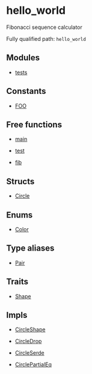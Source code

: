 # hello_world

Fibonacci sequence calculator


Fully qualified path: `hello_world`

## Modules

- [tests](./hello_world-tests.md)

## Constants

- [FOO](./hello_world-FOO.md)

## Free functions

- [main](./hello_world-main.md)

- [test](./hello_world-test.md)

- [fib](./hello_world-fib.md)

## Structs

- [Circle](./hello_world-Circle.md)

## Enums

- [Color](./hello_world-Color.md)

## Type aliases

- [Pair](./hello_world-Pair.md)

## Traits

- [Shape](./hello_world-Shape.md)

## Impls

- [CircleShape](./hello_world-CircleShape.md)

- [CircleDrop](./hello_world-CircleDrop.md)

- [CircleSerde](./hello_world-CircleSerde.md)

- [CirclePartialEq](./hello_world-CirclePartialEq.md)

